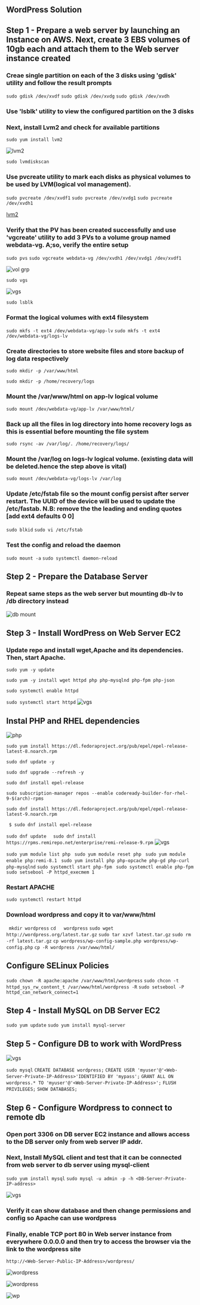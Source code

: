 ## WordPress Solution

## Step 1 - Prepare a web server by launching an Instance on AWS. Next, create 3 EBS volumes of 10gb each and attach them to the Web server instance created

### Creae single partition on each of the 3 disks using 'gdisk' utility and follow the result prompts
`sudo gdisk /dev/xvdf`
`sudo gdisk /dev/xvdg`
`sudo gdisk /dev/xvdh`

### Use 'lsblk' utility to view the configured partition on the 3 disks

### Next, install Lvm2 and check for available partitions
`sudo yum install lvm2`

![lvm2](/images/lvm-install.PNG)

`sudo lvmdiskscan`

### Use pvcreate utility to mark each disks as physical volumes to be used by LVM(logical vol management).
`sudo pvcreate /dev/xvdf1`
`sudo pvcreate /dev/xvdg1`
`sudo pvcreate /dev/xvdh1`

[lvm2](/images/phy-volume.PNG)

### Verify that the PV has been created successfully and use 'vgcreate' utility to add 3 PVs to a volume group named webdata-vg. A;so, verify the entire setup
`sudo pvs`
`sudo vgcreate webdata-vg /dev/xvdh1 /dev/xvdg1 /dev/xvdf1`

![vol grp](/images/db-vol-grp.PNG)

`sudo vgs`

![vgs](/images/log%26vg.PNG)

`sudo lsblk`



### Format the logical volumes with ext4 filesystem
`sudo mkfs -t ext4 /dev/webdata-vg/app-lv`
`sudo mkfs -t ext4 /dev/webdata-vg/logs-lv`

### Create directories to store website files and store backup of log data respectively
`sudo mkdir -p /var/www/html`

`sudo mkdir -p /home/recovery/logs`

### Mount the /var/www/html on app-lv logical volume
`sudo mount /dev/webdata-vg/app-lv /var/www/html/`

### Back up all the files in log directory into home recovery logs as this is essential before mounting the file system
`sudo rsync -av /var/log/. /home/recovery/logs/`

### Mount the /var/log on logs-lv logical volume. (existing data will be deleted.hence the step above is vital)
`sudo mount /dev/webdata-vg/logs-lv /var/log`

### Update /etc/fstab file so the mount config persist after server restart. The UUID of the device will be used to update the /etc/fastab. N.B: remove the the leading and ending quotes [add ext4 defaults 0 0]
`sudo blkid`
`sudo vi /etc/fstab`

### Test the config and reload the daemon
`sudo mount -a`
`sudo systemctl daemon-reload`

## Step 2 - Prepare the Database Server

### Repeat same steps as the web server but mounting db-lv to /db directory instead
![db mount](/images/db-mount.PNG)


## Step 3 -  Install WordPress on Web Server EC2 

### Update repo and install wget,Apache and its dependencies. Then, start Apache.
`sudo yum -y update`

`sudo yum -y install wget httpd php php-mysqlnd php-fpm php-json`

`sudo systemctl enable httpd`

`sudo systemctl start httpd`
![vgs](/images/httpd-run.PNG)

## Instal PHP and RHEL dependencies 

![php](/images/php-depenmdecies.PNG)

`sudo yum install https://dl.fedoraproject.org/pub/epel/epel-release-latest-8.noarch.rpm`

`sudo dnf update -y `

`sudo dnf upgrade --refresh -y `

`sudo dnf install epel-release `

`sudo subscription-manager repos --enable codeready-builder-for-rhel-9-$(arch)-rpms `

`sudo dnf install https://dl.fedoraproject.org/pub/epel/epel-release-latest-9.noarch.rpm `

` $ sudo dnf install epel-release`

`sudo dnf update `
` sudo dnf install https://rpms.remirepo.net/enterprise/remi-release-9.rpm`
![vgs](/images/enable-remi.PNG)




`sudo yum module list php `
`sudo yum module reset php `
`sudo yum module enable php:remi-8.1 `
`sudo yum install php php-opcache php-gd php-curl php-mysqlnd`
`sudo systemctl start php-fpm `
`sudo systemctl enable php-fpm`
`sudo setsebool -P httpd_execmem 1`

### Restart APACHE
`sudo systemctl restart httpd`

### Download wordpress and copy it to var/www/html
` mkdir wordpress`
`cd   wordpress`
`sudo wget http://wordpress.org/latest.tar.gz`
`sudo tar xzvf latest.tar.gz`
`sudo rm -rf latest.tar.gz`
`cp wordpress/wp-config-sample.php wordpress/wp-config.php`
`cp -R wordpress /var/www/html/`


## Configure SELinux Policies
`sudo chown -R apache:apache /var/www/html/wordpress`
`sudo chcon -t httpd_sys_rw_content_t /var/www/html/wordpress -R`
`sudo setsebool -P httpd_can_network_connect=1`


## Step 4 - Install MySQL on DB Server EC2
`sudo yum update`
`sudo yum install mysql-server`

## Step 5 - Configure DB to work with WordPress
![vgs](/images/config-php.PNG)


`sudo mysql`
`CREATE DATABASE wordpress;`
`CREATE USER 'myuser'@'<Web-Server-Private-IP-Address>'IDENTIFIED BY 'mypass';`
`GRANT ALL ON wordpress.* TO 'myuser'@'<Web-Server-Private-IP-Address>';`
`FLUSH PRIVILEGES;`
`SHOW DATABASES;`


## Step 6 - Configure Wordpress to connect to remote db
 ### Open port 3306 on DB server EC2 instance and allows access to the DB server only from web server IP addr.

 ### Next, Install MySQL client and test that it can be connected from web server to db server using mysql-client
 `sudo yum install mysql`
 `sudo mysql -u admin -p -h <DB-Server-Private-IP-address>`

 ![vgs](/images/web-db-conn.PNG)

 ### Verify it can show database and then change permissions and config so Apache can use wordpress

 ### Finally, enable TCP port 80 in Web server instance from everywhere 0.0.0.0 and then try to access the browser via the link to the wordpress site
 `http://<Web-Server-Public-IP-Address>/wordpress/`

 ![wordpress](/images/wordpress.PNG)

 ![wordpress](/images/wp-web.PNG)

 ![wp](/images/wp-dashboard.PNG)

